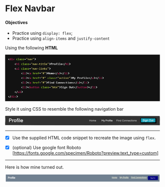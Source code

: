 # Flex Navbar

#### Objectives
- Practice using `display: flex`;
- Practice using `align-items` and `justify-content`

Using the following **HTML**

![alt text](image.png)

Style it using CSS to resemble the following navigation bar


![alt text](image-1.png)

<hr/>

- [x] Use the supplied HTML code snippet to recreate the image using `flex`.

- [x] (optional) Use google font Roboto [https://fonts.google.com/specimen/Roboto?preview.text_type=custom]

<hr />

Here is how mine turned out.

![alt text](image-2.png)

